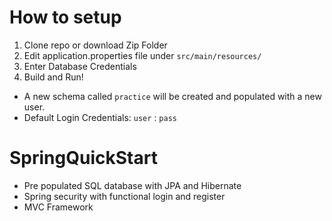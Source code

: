 # How to setup
1. Clone repo or download Zip Folder
2. Edit application.properties file under `src/main/resources/` 
3. Enter Database Credentials
4. Build and Run!

- A new schema called `practice` will be created and populated with a new user.
- Default Login Credentials: `user` : `pass`

# SpringQuickStart
- Pre populated SQL database with JPA and Hibernate
- Spring security with functional login and register
- MVC Framework






